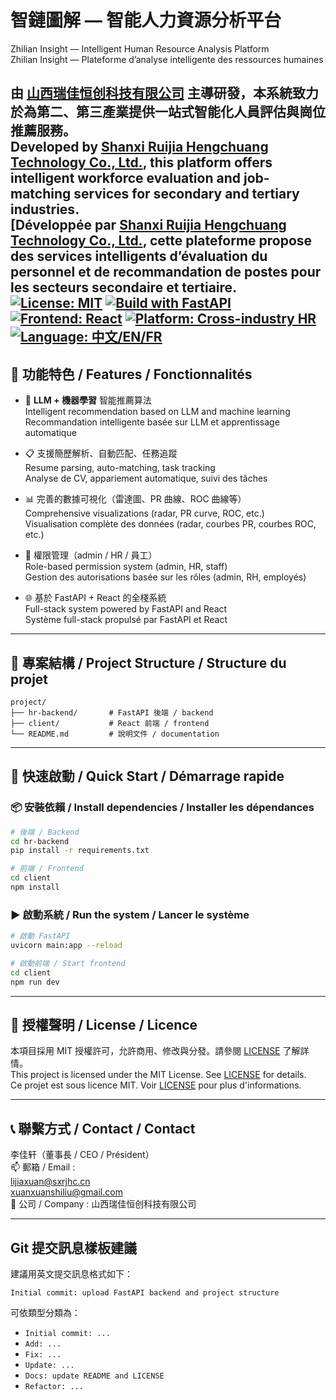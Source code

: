 # 智鏈圖解 — 智能人力資源分析平台  
Zhilian Insight — Intelligent Human Resource Analysis Platform  
Zhilian Insight — Plateforme d’analyse intelligente des ressources humaines

由 [山西瑞佳恒创科技有限公司](https://github.com/lijiajia3) 主導研發，本系統致力於為第二、第三產業提供一站式智能化人員評估與崗位推薦服務。  
Developed by [Shanxi Ruijia Hengchuang Technology Co., Ltd.](https://github.com/lijiajia3), this platform offers intelligent workforce evaluation and job-matching services for secondary and tertiary industries.  
[Développée par [Shanxi Ruijia Hengchuang Technology Co., Ltd.](https://github.com/lijiajia3), cette plateforme propose des services intelligents d’évaluation du personnel et de recommandation de postes pour les secteurs secondaire et tertiaire.
[![License: MIT](https://img.shields.io/badge/License-MIT-blue.svg)](LICENSE)
[![Build with FastAPI](https://img.shields.io/badge/Built%20with-FastAPI-009688?logo=fastapi)](https://fastapi.tiangolo.com/)
[![Frontend: React](https://img.shields.io/badge/Frontend-React-61DAFB?logo=react)](https://reactjs.org/)
[![Platform: Cross-industry HR](https://img.shields.io/badge/Platform-跨行业人力平台-blueviolet)]()
[![Language: 中文/EN/FR](https://img.shields.io/badge/Languages-中文%2FEN%2FFR-orange)]()
---

## 📌 功能特色 / Features / Fonctionnalités

- 🧠 **LLM + 機器學習** 智能推薦算法  
  Intelligent recommendation based on LLM and machine learning  
  Recommandation intelligente basée sur LLM et apprentissage automatique

- 📋 支援簡歷解析、自動匹配、任務追蹤  
  Resume parsing, auto-matching, task tracking  
  Analyse de CV, appariement automatique, suivi des tâches

- 📊 完善的數據可視化（雷達圖、PR 曲線、ROC 曲線等）  
  Comprehensive visualizations (radar, PR curve, ROC, etc.)  
  Visualisation complète des données (radar, courbes PR, courbes ROC, etc.)

- 🔐 權限管理（admin / HR / 員工）  
  Role-based permission system (admin, HR, staff)  
  Gestion des autorisations basée sur les rôles (admin, RH, employés)

- 🌐 基於 FastAPI + React 的全棧系統  
  Full-stack system powered by FastAPI and React  
  Système full-stack propulsé par FastAPI et React

---

## 📁 專案結構 / Project Structure / Structure du projet

```
project/
├── hr-backend/       # FastAPI 後端 / backend
├── client/           # React 前端 / frontend
└── README.md         # 說明文件 / documentation
```

---

## 🚀 快速啟動 / Quick Start / Démarrage rapide

### 📦 安裝依賴 / Install dependencies / Installer les dépendances

```bash
# 後端 / Backend
cd hr-backend
pip install -r requirements.txt

# 前端 / Frontend
cd client
npm install
```

### ▶️ 啟動系統 / Run the system / Lancer le système

```bash
# 啟動 FastAPI
uvicorn main:app --reload

# 啟動前端 / Start frontend
cd client
npm run dev
```

---

## 📃 授權聲明 / License / Licence

本項目採用 MIT 授權許可，允許商用、修改與分發。請參閱 [LICENSE](LICENSE) 了解詳情。  
This project is licensed under the MIT License. See [LICENSE](LICENSE) for details.  
Ce projet est sous licence MIT. Voir [LICENSE](LICENSE) pour plus d'informations.

---

## 📞 聯繫方式 / Contact / Contact

李佳轩（董事長 / CEO / Président）  
📫 郵箱 / Email :  
lijiaxuan@sxrjhc.cn  
xuanxuanshiliu@gmail.com  
🏢 公司 / Company : 
山西瑞佳恒创科技有限公司  

---

## Git 提交訊息樣板建議

建議用英文提交訊息格式如下：
```
Initial commit: upload FastAPI backend and project structure
```

可依類型分類為：
- `Initial commit: ...`
- `Add: ...`
- `Fix: ...`
- `Update: ...`
- `Docs: update README and LICENSE`
- `Refactor: ...`